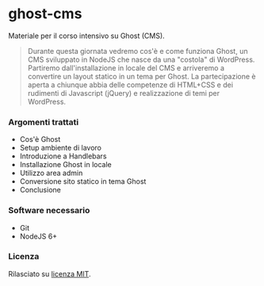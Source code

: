 # ghost-cms
Materiale per il corso intensivo su Ghost (CMS).

> Durante questa giornata vedremo cos'è e come funziona Ghost, un CMS sviluppato in NodeJS che nasce da una "costola" di WordPress. Partiremo dall'installazione in locale del CMS e arriveremo a convertire un layout statico in un tema per Ghost. La partecipazione è aperta a chiunque abbia delle competenze di HTML+CSS e dei rudimenti di Javascript (jQuery) e realizzazione di temi per WordPress.

### Argomenti trattati
* Cos'è Ghost
* Setup ambiente di lavoro
* Introduzione a Handlebars
* Installazione Ghost in locale
* Utilizzo area admin
* Conversione sito statico in tema Ghost
* Conclusione

### Software necessario
* Git
* NodeJS 6+

### Licenza
Rilasciato su [licenza MIT](LICENSE).
